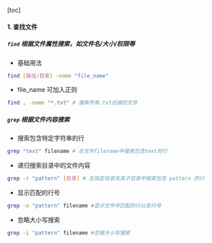 [toc]

#### 1. 查找文件

##### `find` 根据文件属性搜索，如文件名/大小/权限等
- 基础用法
```sh
find [路径/目录] -name "file_name"
```

- file_name 可加入正则
```sh
find . -name "*.txt" # 搜索所有.txt后缀的文件
```

##### `grep` 根据文件内容搜索

- 搜索包含特定字符串的行
```sh
grep "text" filename # 在文件filename中搜索包含text的行
```
- 递归搜索目录中的文件内容
```sh
grep -r "pattern" [目录] # 在指定目录及其子目录中搜索包含 pattern 的行

```
- 显示匹配的行号
```sh
grep -n "pattern" filename #显示文件中匹配的行以及行号
```
- 忽略大小写搜索
```sh
grep -i "pattern" filename #忽略大小写搜索
```
